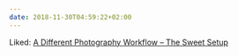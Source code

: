 ```yaml
---
date: 2018-11-30T04:59:22+02:00
---
```


Liked: [A Different Photography Workflow – The Sweet Setup](https://thesweetsetup.com/a-different-photography-workflow/)
